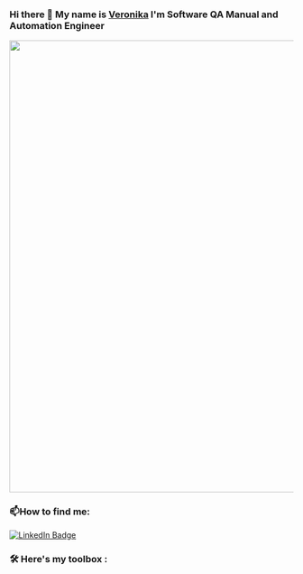 ### Hi there 👋 My  name is [Veronika](https://www.linkedin.com/in/veronikasikoeva/) I'm Software QA Manual and Automation Engineer


<img src="https://user-images.githubusercontent.com/118790874/204936475-59bb73ce-49a8-44c4-9d9c-7b1f9f8cf96e.gif" width="800">

### :mailbox:How to find me:<div id="badges"> <a href="https://www.linkedin.com/in/veronikasikoeva/">
 
 <img src="https://img.shields.io/badge/LinkedIn-blue?style=for-the-badge&logo=linkedin&logoColor=white" alt="LinkedIn Badge"/> </a>
 
 ### :hammer_and_wrench: Here's my toolbox :


